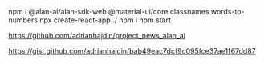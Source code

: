 npm i @alan-ai/alan-sdk-web @material-ui/core classnames words-to-numbers
npx create-react-app ./
npm i 
npm start



https://github.com/adrianhajdin/project_news_alan_ai




https://gist.github.com/adrianhajdin/bab49eac7dcf9c095fce37ae1167dd87
